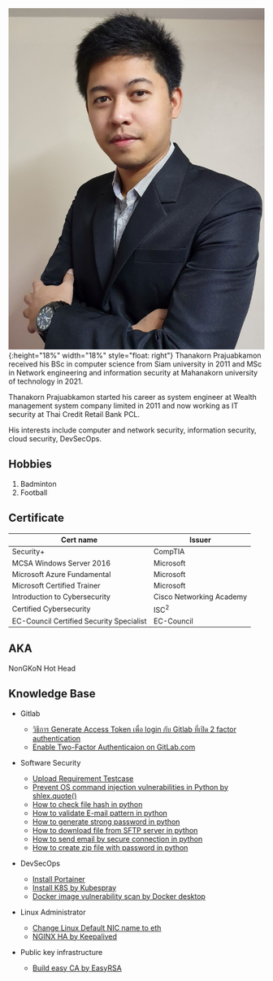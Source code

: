 ![](tanakon_bio.jpg){:height="18%" width="18%" style="float: right"}
Thanakorn Prajuabkamon received his BSc in computer science from Siam university in 2011 and MSc in Network engineering and information security at Mahanakorn university of technology in 2021.

Thanakorn Prajuabkamon started his career as system engineer at Wealth management system company limited in 2011 and now working as IT security at Thai Credit Retail Bank PCL.

His interests include computer and network security, information security, cloud security, DevSecOps.

## Hobbies
1. Badminton
1. Football

## Certificate

Cert name | Issuer
------ | ------
Security+ | CompTIA
MCSA Windows Server 2016 | Microsoft
Microsoft Azure Fundamental | Microsoft
Microsoft Certified Trainer | Microsoft
Introduction to Cybersecurity | Cisco Networking Academy
Certified Cybersecurity | ISC<sup>2</sup>
EC-Council Certified Security Specialist | EC-Council

## AKA
NonGKoN Hot Head

## Knowledge Base
* Gitlab
  * [วิธีการ Generate Access Token เพื่อ login กับ Gitlab ที่เปิด 2 factor authentication](https://nongkon09.github.io/Gitlab2factor)  
  * [Enable Two-Factor Authenticaion on GitLab.com](https://nongkon09.github.io/GitlabEnable2FactorAuthentication)

* Software Security
  * [Upload Requirement Testcase](https://nongkon09.github.io/file_upload_requirement_testcase)
  * [Prevent OS command injection vulnerabilities in Python by shlex.quote()](https://nongkon09.github.io/HowToProtectOSCommandInjection)
  * [How to check file hash in python](https://nongkon09.github.io/HowToCheckHashInPython)
  * [How to validate E-mail pattern in python](https://nongkon09.github.io/HowToValidateEmailPatternInPython)
  * [How to generate strong password in python](https://nongkon09.github.io/HowToGenerateStrongPassword)
  * [How to download file from SFTP server in python](https://nongkon09.github.io/HowtoDownloadFileFromSFTP)
  * [How to send email by secure connection in python](https://nongkon09.github.io/HowtoSendEmailBySecureConnection)
  * [How to create zip file with password in python](https://nongkon09.github.io/HowToCreateZipWithPasswd)

* DevSecOps
  * [Install Portainer](https://nongkon09.github.io/InstallPortainer)
  * [Install K8S by Kubespray](https://nongkon09.github.io/InstallK8SByKubespray)
  * [Docker image vulnerability scan by Docker desktop](https://nongkon09.github.io/ScanDockerImageWithDockerExt)

* Linux Administrator
  * [Change Linux Default NIC name to eth](https://nongkon09.github.io/ChangeDefaultNICnameLinux)
  * [NGINX HA by Keepalived](https://nongkon09.github.io/NginxHAbyKeepalived)

* Public key infrastructure
  * [Build easy CA by EasyRSA](https://nongkon09.github.io/BuildCAbyEasyRSA)
